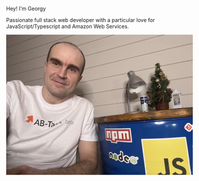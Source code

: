 Hey! I'm Georgy

Passionate full stack web developer with a particular love for JavaScript/Typescript and Amazon Web Services.

![Georgy](/me.jpg)
